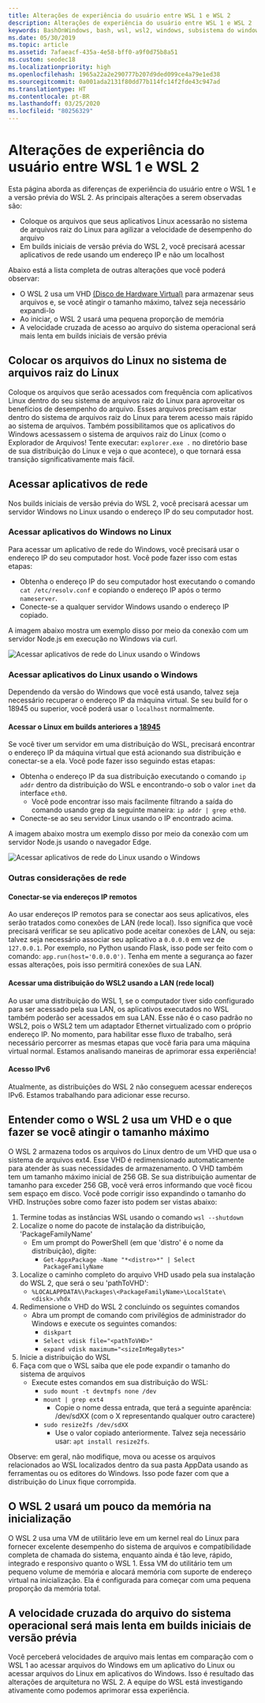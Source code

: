 ```yaml
---
title: Alterações de experiência do usuário entre WSL 1 e WSL 2
description: Alterações de experiência do usuário entre WSL 1 e WSL 2
keywords: BashOnWindows, bash, wsl, wsl2, windows, subsistema do windows para linux, windowssubsystem, ubuntu, debian, suse, windows 10
ms.date: 05/30/2019
ms.topic: article
ms.assetid: 7afaeacf-435a-4e58-bff0-a9f0d75b8a51
ms.custom: seodec18
ms.localizationpriority: high
ms.openlocfilehash: 1965a22a2e290777b207d9ded099ce4a79e1ed38
ms.sourcegitcommit: 0a001ada2131f80dd77b114fc14f2fde43c947ad
ms.translationtype: HT
ms.contentlocale: pt-BR
ms.lasthandoff: 03/25/2020
ms.locfileid: "80256329"
---
```

# <a name="user-experience-changes-between-wsl-1-and-wsl-2"></a>Alterações de experiência do usuário entre WSL 1 e WSL 2

Esta página aborda as diferenças de experiência do usuário entre o WSL 1 e a versão prévia do WSL 2. As principais alterações a serem observadas são:

- Coloque os arquivos que seus aplicativos Linux acessarão no sistema de arquivos raiz do Linux para agilizar a velocidade de desempenho do arquivo
- Em builds iniciais de versão prévia do WSL 2, você precisará acessar aplicativos de rede usando um endereço IP e não um localhost

Abaixo está a lista completa de outras alterações que você poderá observar:

- O WSL 2 usa um VHD [(Disco de Hardware Virtual)](https://en.wikipedia.org/wiki/VHD_(file_format)) para armazenar seus arquivos e, se você atingir o tamanho máximo, talvez seja necessário expandi-lo
- Ao iniciar, o WSL 2 usará uma pequena proporção de memória
- A velocidade cruzada de acesso ao arquivo do sistema operacional será mais lenta em builds iniciais de versão prévia

## <a name="place-your-linux-files-in-your-linux-root-file-system"></a>Colocar os arquivos do Linux no sistema de arquivos raiz do Linux
Coloque os arquivos que serão acessados com frequência com aplicativos Linux dentro do seu sistema de arquivos raiz do Linux para aproveitar os benefícios de desempenho do arquivo. Esses arquivos precisam estar dentro do sistema de arquivos raiz do Linux para terem acesso mais rápido ao sistema de arquivos. Também possibilitamos que os aplicativos do Windows acessassem o sistema de arquivos raiz do Linux (como o Explorador de Arquivos! Tente executar: `explorer.exe .` no diretório base de sua distribuição do Linux e veja o que acontece), o que tornará essa transição significativamente mais fácil. 

## <a name="accessing-network-applications"></a>Acessar aplicativos de rede
Nos builds iniciais de versão prévia do WSL 2, você precisará acessar um servidor Windows no Linux usando o endereço IP do seu computador host.

### <a name="accessing-windows-applications-from-linux"></a>Acessar aplicativos do Windows no Linux
Para acessar um aplicativo de rede do Windows, você precisará usar o endereço IP do seu computador host. Você pode fazer isso com estas etapas:

- Obtenha o endereço IP do seu computador host executando o comando `cat /etc/resolv.conf` e copiando o endereço IP após o termo `nameserver`. 
- Conecte-se a qualquer servidor Windows usando o endereço IP copiado.

A imagem abaixo mostra um exemplo disso por meio da conexão com um servidor Node.js em execução no Windows via curl. 

![Acessar aplicativos de rede do Linux usando o Windows](media/wsl2-network-l2w.png)

### <a name="accessing-linux-applications-from-windows"></a>Acessar aplicativos do Linux usando o Windows

Dependendo da versão do Windows que você está usando, talvez seja necessário recuperar o endereço IP da máquina virtual. Se seu build for o 18945 ou superior, você poderá usar o `localhost` normalmente. 

#### <a name="accessing-linux-on-builds-lower-than-18945"></a>Acessar o Linux em builds anteriores a [18945](https://blogs.windows.com/windowsexperience/2019/07/26/announcing-windows-10-insider-preview-build-18945/)

Se você tiver um servidor em uma distribuição do WSL, precisará encontrar o endereço IP da máquina virtual que está acionando sua distribuição e conectar-se a ela. Você pode fazer isso seguindo estas etapas:

- Obtenha o endereço IP da sua distribuição executando o comando `ip addr` dentro da distribuição do WSL e encontrando-o sob o valor `inet` da interface `eth0`.
   - Você pode encontrar isso mais facilmente filtrando a saída do comando usando grep da seguinte maneira: `ip addr | grep eth0`.
- Conecte-se ao seu servidor Linux usando o IP encontrado acima.

A imagem abaixo mostra um exemplo disso por meio da conexão com um servidor Node.js usando o navegador Edge.

![Acessar aplicativos de rede do Linux usando o Windows](media/wsl2-network-w2l.jpg)

### <a name="other-networking-considerations"></a>Outras considerações de rede

#### <a name="connecting-via-remote-ip-addresses"></a>Conectar-se via endereços IP remotos

Ao usar endereços IP remotos para se conectar aos seus aplicativos, eles serão tratados como conexões de LAN (rede local). Isso significa que você precisará verificar se seu aplicativo pode aceitar conexões de LAN, ou seja: talvez seja necessário associar seu aplicativo a `0.0.0.0` em vez de `127.0.0.1`. Por exemplo, no Python usando Flask, isso pode ser feito com o comando: `app.run(host='0.0.0.0')`. Tenha em mente a segurança ao fazer essas alterações, pois isso permitirá conexões de sua LAN. 

#### <a name="accessing-a-wsl2-distro-from-your-local-area-network-lan"></a>Acessar uma distribuição do WSL2 usando a LAN (rede local)

Ao usar uma distribuição do WSL 1, se o computador tiver sido configurado para ser acessado pela sua LAN, os aplicativos executados no WSL também poderão ser acessados em sua LAN. Esse não é o caso padrão no WSL2, pois o WSL2 tem um adaptador Ethernet virtualizado com o próprio endereço IP. No momento, para habilitar esse fluxo de trabalho, será necessário percorrer as mesmas etapas que você faria para uma máquina virtual normal. Estamos analisando maneiras de aprimorar essa experiência!

#### <a name="ipv6-access"></a>Acesso IPv6

Atualmente, as distribuições do WSL 2 não conseguem acessar endereços IPv6. Estamos trabalhando para adicionar esse recurso.

## <a name="understanding-wsl-2-uses-a-vhd-and-what-to-do-if-you-reach-its-max-size"></a>Entender como o WSL 2 usa um VHD e o que fazer se você atingir o tamanho máximo
O WSL 2 armazena todos os arquivos do Linux dentro de um VHD que usa o sistema de arquivos ext4. Esse VHD é redimensionado automaticamente para atender às suas necessidades de armazenamento. O VHD também tem um tamanho máximo inicial de 256 GB. Se sua distribuição aumentar de tamanho para exceder 256 GB, você verá erros informando que você ficou sem espaço em disco. Você pode corrigir isso expandindo o tamanho do VHD. Instruções sobre como fazer isto podem ser vistas abaixo:

1. Termine todas as instâncias WSL usando o comando `wsl --shutdown`
2. Localize o nome do pacote de instalação da distribuição, 'PackageFamilyName'
   - Em um prompt do PowerShell (em que 'distro' é o nome da distribuição), digite:
      - `Get-AppxPackage -Name "*<distro>*" | Select PackageFamilyName`
3. Localize o caminho completo do arquivo VHD usado pela sua instalação do WSL 2, que será o seu 'pathToVHD':
     - `%LOCALAPPDATA%\Packages\<PackageFamilyName>\LocalState\<disk>.vhdx`
4. Redimensione o VHD do WSL 2 concluindo os seguintes comandos
   - Abra um prompt de comando com privilégios de administrador do Windows e execute os seguintes comandos:
      - `diskpart`
      - `Select vdisk file="<pathToVHD>"`
      - `expand vdisk maximum="<sizeInMegaBytes>"`
5. Inicie a distribuição do WSL
6. Faça com que o WSL saiba que ele pode expandir o tamanho do sistema de arquivos
   - Execute estes comandos em sua distribuição do WSL:
      - `sudo mount -t devtmpfs none /dev`
      - `mount | grep ext4`
         - Copie o nome dessa entrada, que terá a seguinte aparência: /dev/sdXX (com o X representando qualquer outro caractere)
      - `sudo resize2fs /dev/sdXX`
         - Use o valor copiado anteriormente. Talvez seja necessário usar: `apt install resize2fs`.

Observe: em geral, não modifique, mova ou acesse os arquivos relacionados ao WSL localizados dentro da sua pasta AppData usando as ferramentas ou os editores do Windows. Isso pode fazer com que a distribuição do Linux fique corrompida.

## <a name="wsl-2-will-use-some-memory-on-startup"></a>O WSL 2 usará um pouco da memória na inicialização
O WSL 2 usa uma VM de utilitário leve em um kernel real do Linux para fornecer excelente desempenho do sistema de arquivos e compatibilidade completa de chamada do sistema, enquanto ainda é tão leve, rápido, integrado e responsivo quanto o WSL 1. Essa VM do utilitário tem um pequeno volume de memória e alocará memória com suporte de endereço virtual na inicialização. Ela é configurada para começar com uma pequena proporção da memória total.

## <a name="cross-os-file-speed-will-be-slower-in-initial-preview-builds"></a>A velocidade cruzada do arquivo do sistema operacional será mais lenta em builds iniciais de versão prévia
Você perceberá velocidades de arquivo mais lentas em comparação com o WSL 1 ao acessar arquivos do Windows em um aplicativo do Linux ou acessar arquivos do Linux em aplicativos do Windows. Isso é resultado das alterações de arquitetura no WSL 2. A equipe do WSL está investigando ativamente como podemos aprimorar essa experiência.
